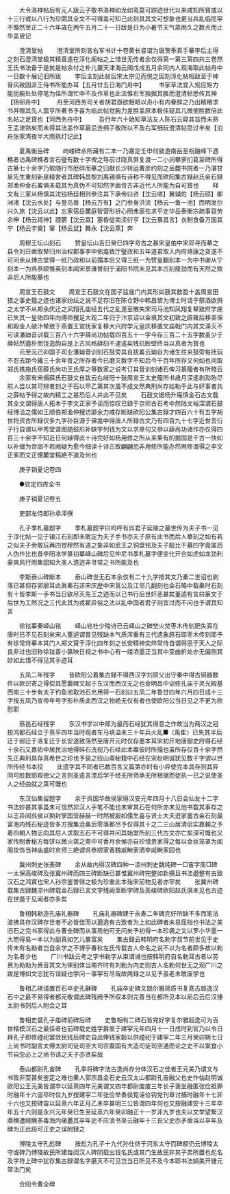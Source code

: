 <!-- { "loadSidebar": true } -->
　　大令洛神帖后有元人跋云子敬书洛神如龙如鸾莫可踪迹世代以来咸知所寳或以十三行或以八行为珍閟其全文不可得盖可知己此刻具其文可想象也更当兵乱临揽寜不慨然至正二十六年歳在丙午五月二十一日跋是日为小暑节天气蒸雨久之数点而止华盖叟记

　　澄清堂帖
　　澄清堂所刻皆右军书计十卷黄长睿谓为唐贺季真手摹李后主得之刻石澄清堂极其精善逺在淳化阁帖之上惜世无传者余仅得第一第三第四共三卷然王氏书法备于是矣是帖余付之朴儿置天津海云阁戊戌五月余同内人观海取此帖舟中一日数十展记旧所跋
　　李后主刻此帖后宋太宗见而悦之因刻淳化帖相敌至于神骨风致固非王侍书所能办耳【五月廿五日海门舟中】
　　书家草法宜入规应矩力能扼腕处处停笔为佳所谓忙中不及作草也此法惟右军独据其胜而澄清帖悉传其神【扬邨舟中】
　　舟至河西务司关者胡君亟欲相晤以舟小有内眷辞之乃出精楮求书并赠其先人震亨所著书予喜为临此帖觉腕力差胜盖原本极佳窥其几微便胜数倍此名帖之足寳也【河西务舟中】
　　吾行年六十始知草法友人陈石云窥其旨而未熟王孟津熟矣而未得其法盖作草最忌连绵子敬所以不及右军细玩澄清帖思过半矣【泊舟张家湾夜半大雨挑灯记此】

　　夏禹衡岳碑
　　岣嵝碑余所藏有二本一乃嘉定壬申何致逰南岳至祝融峰下遇樵者访禹碑樵者言石璧有数十字俾之导前过隠真屏复渡一二小涧攀萝扪葛至碑所得古篆七十余字乃取随行市厯碎而摹之归献长沙转运曹彦约刻之岳麓书院者一乃湛甘泉先生重刻新泉精舍者其碑韩昌黎刘禹锡俱有诗称不得见而欧阳集古録赵氏金石録郑渔仲金石畧俱未载其为真伪不可知然字画竒古非近代人所能为自可寳也
　　释文有三家从杨慎其沈镒杨廷相则叅注其下承帝曰咨【沈云嗟】翼辅佐【杨云硕】卿洲渚【沈云水处】与登鸟兽【杨云万有】之门参身洪流【杨云一鱼一池】而明发尔兴久旅【沈云以此】忘家宿岳麓庭智营形折心罔弗辰徃求平定华岳泰衡宗疏事裒劳余伸【杨云祗神】禋欝【沈云嬴】塞昏徙南渎衍亨【沈云暴昌言】衣制食备万国其宁【杨云宇奠】窜【杨云鼠】舞永【沈云蒸】奔

　　周穆王坛山刻石
　　赞皇坛山吉日癸巳四字竒古之甚宋皇佑中宋郊寻而摹之县令刘荘凿取辇归州治权郡事李中佑龛致厅璧政和五年道君取入内府靖康之变遂不可问余从博古堂得一纸乃政和以前搨本后又得三纸一为赞皇翻刻本一为中书谢从宁刻本一为呉恭顺惟英刻本闻宋景濓曽刻于浦阳书院未见其本古刻瘦劲而有天然之致非后人所能摹也

　　周宣王石鼓文
　　周宣王石鼓文在国子监庙门内其形如鼓其数盈十盖周宣田猎之事史籀之迹也诸家纷纭之说不足存旧在陈仓野中韩昌黎为博士时请于祭酒欲舆之太学不从郑余庆迁之凤翔孔庙经五代之乱遂至散失宋司马池知凤翔复辇致府学庑已失其一皇佑四年向傅师捜足大观二年归于汴京诏以金填其文初致之辟雍后移至保和殿金人破汴辇致于燕置王宣抚家复移大兴府学元皇庆移置文庙戟门内其文澷灭不可读潘廸音训载三百八十六字薛尚功帖载四百五十一字今存三百二十五字数虽少于薛帖然遒朴而饶逸韵自是上古风格薛刻不逮逺矣残玑断壁终当以真者为寳也
　　元至元己卯国子司业潘廸音训刻石鼓旁其自跋畧云廸自为诸生徃来鼓旁每抚玩不忍去距今纔三十余年昔之所存者今已磨灭数字不知后今千百年所存又何如也间取郑氏樵施氏宿薛氏尚功王氏厚之等数家之说考订其音训刻诸石俾习篆籀者有所稽云
　　余家有宋搨薛氏石鼓文自跋云右岐阳十鼔周宣王太史籀所书歳月深逺剥泐殆尽前人尝以其可辨者刻之于石以甲乙第其次虽不成文然典刑尚存姑勒于此与好事者共之薛帖予得之故内精工之甚恐后人并此不见矣
　　石鼓文据杨升庵慎金石古文载其全文谓得唐人拓本于李文正家予读而惊叹已録于京师古石考中然陆文裕深谓石鼓经博洽之儒如王顺伯郑渔仲捜访靡余力咸存断缺欧阳公集古録才四百六十有五字胡世将资古所録仅多九字孙巨源于佛龛中得唐人所録古文乃有四百九十七字近世吾衍子行自谓以甲秀堂谱图随鼓形补缺字列钱为文以求章句又叅以薛尚功诸作亦仅得四百三十余字不知近日何縁得此十诗完好如杨用修之所从来果有的据固是千古一快如以补缀为竒固不若阙疑为愈今细读十诗古致翩翩恐非用修所能办然用修谓得之李文正家而文正懐麓堂稿絶不道及何也

　　庚子销夏记卷四

　　●钦定四库全书

　　庚子销夏记卷五

　　吏部左侍郎孙承泽撰

　　孔子季札墓题字
　　季札墓题字曰呜呼有呉君子延陵之墓世传为夫子书一见于淳化帖一见于镇江石刻即未敢定为夫子手书亦夫子原有此书而后人摹刻之如有若之似夫子余敬玩再四觉穆然有道之象非如武王之铜盘铭及夫子殷比干墓四字竟属后人伪作比也昔李阳冰学篆初摹峄山碑后见仲尼书季札墓字便变化开合如虎如龙劲利豪爽风行雨集固知大圣人遗迹非寻常之书所能及也

　　李斯泰山碑断本
　　泰山碑世无石本余仅有二十九字按其文乃秦二世诏也剥落已甚但存郛廓耳此眞秦石非宋庆歴中宋莒公及江邻几翻刻也金石略中载秦时石刻有十皆李斯一手书当日欲尽灭先王之迹而以己书行后世奸恶甚矣董逌有言曰篆文于后世为工然况之三代此其为戎翟异俗之法以乱中国者君子则宜过而不问也予谓其知言

　　徐铉摹秦峄山铭
　　峄山铭杜少陵诗已云峄山之碑埜火焚枣木传刻肥失真在唐时已不见石刻矣宋人董逌谓曽见残缺本气质浑重有三代遗象原石耶枣木传刻耶予有徐常侍摹本其门人郑文寳于淳化四年刻之长安精神奕烨常侍自谓得思于天人之际良非过也旧称徐铉善小篆映日视之书中心有一缕浓墨正当其中至曲折处亦无偏侧其妙如此惜不得见其手迹耳

　　五凤二年残字
　　昔欧阳公着集古録不得西汉字刘原父出守秦中得古铜器数件以款识寄之得偿其愿葢碑文起于东汉而西汉无之也金明昌中诏修孔庙于灵光殿基西南三十步有太子钓鱼池取池石充用得一石刻曰五凤二年鲁丗四年六月四日成十三字按五凤乃宣帝年号字形朴质此西汉之物絶无仅有者也使欧阳公当日见之不更为欣慰耶

　　蔡邕石经残字
　　东汉书学以中郎为最而石经犹其得意之作故当为两汉之冠按鸿都石经立于熹平四年当时观者车马填溢未三十年兵火乱■〈禹隹〉已失其半后迁于邺迁于洛复迁于长安遂致荡然至唐开元时仅存墨本耳宋初开地唐御史府得石经十余石又嘉佑中居民治地得碎石洗视乃石经此本葢彼时所搨也虽所存仅百十余字然先正典刑具存真希世之珍也予装之砚山斋秘籍中石经在宋赵明诚犹见数千字谓以世所传经书本挍
　　此遗字其不同者已数百言又篇第亦时有小异使完本具存则其异同可胜数耶观徳父之言则圣逺言湮后学于经无所师承无所根据而徒执一已之说使圣人之经曲就之真可慨也

　　东汉仙集留题字
　　余于呉国华故侯家得汉安元年四月十八日会仙友十二字书法妙甚其事虽未可信然非汉人手笔不能也未审其石在何所亦未见他书载其事存之以志异闻呉侯以勲封掌国营赫赫一时然被服如儒生喜与贤士大夫逰家蓄古金石刻最富海内残石秘迹皆多方搜集沧桑后零落都尽予仅得其十之二三山居清侣实嘉頼之予着四朝人物志向其后人求取志石不可得并问其始堂所刻三代古文亦亡矣深可慨也又家传制香秘方每饼以微火蒸之斋中可香月余侯亦自珍惜贵家得之每以金丝笼罩为闺阁妆饰当神庙盛时亰师三絶谓呉恭顺家香魏戚畹家酒李戚畹家园也

　　冀州刺史张表碑
　　余从故内得汉碑四种一凉州刺史魏纯碑一□宙字周□碑一太保高峻碑及张冀州碑而四三碑断缺已甚惟冀州碑完整如新搨且书法遒整有古致汉石之鸿寳也宋人孙宗鉴曽得之极为珍重此本殆宋前物见者亦罕矣
　　张冀州碑载集古録魏凉州碑载金石録已言文字残阙至断字碑及髙峻碑欧阳赵氏俱未见也古迹在世遁于见闻者亦多矣

　　鲁相韩勑造孔庙礼器碑
　　孔庙礼器碑建于永寿二年碑完好所缺不多而笔法波拂具存汉碑存世者不必皆佳而以遒逸有古致者为上如此碑者未易屈指也书法之美旧石之完书家得此与曹全碑而从事焉他可无问矣予初得一本珍袭之又以罗小华墨一大笏得易一本以为副真如乞儿暴富矣
　　集古録云韩明府名勑字叔节前世见于史传未有名勑者岂自余学之不博乎春秋左氏传载古人命名之说不以为名者颇多故以勑为名者少也
　　广川书跋云考之字书勑字从束谓诫也按韩明府自名勅耳古者以劳赉为勑勑为赉音其文为徕别体当南齐时有刘勅为内史则古人名勅何世无之观广川之跋是博如文忠犹有误疑也学问一事寜有尽哉故两録之以见予虽老未敢废学也

　　鲁相乙瑛请置百石卒史孔龢碑
　　孔庙卒史碑文既尔雅简质书复髙古超逸汉石中之最不易得者都元敬谓此碑残阙予所収本则完善当在都所见本以前后云后汉锺太尉书则后人附会之耳

　　鲁相史晨孔子庙碑前碑后碑
　　史鲁相有二碑石皆完好字复尔雅超逸可为百世楷模汉石之最佳者也前碑载史姓字爵里于建寜元年四月十一日戌时到官乃以令日拜孔子即修禋祀罢敛民钱后碑史自出俸钱家糓以供禋祀于建寜二年三月癸卯朔七日上尚书时副言太傅太尉司徒司空大司农葢国有大造司徒司空通而论之史不以案食小节自忽必上之尚书请之天子亦贤矣哉

　　泰山都尉孔宙碑
　　孔季将碑字法古逸尚存分体汉石之佳者王元美乃谓文与书皆非至甚矣鉴定之难也秦人郭宗昌金石史云汉太山都尉孔宙融父也史作伷赵明诚欧阳公王元美皆谓卒以延熹四年元美谓又四年都尉废废三年长子褒坐融匿张俭抵罪时融年十六宙卒时仅九岁按建寜二年张俭举奏侯覧诬俭钩党刊章讨捕时融年十七非十六也又按碑宙以延熹六年正月乙未卒甚明三公皆谓四年何也又按融建安十三年卒年五十六则是永兴元年癸巳生至延熹六年癸卯融正十一岁非九岁也夫以文举望繋汉鼎横遭贼瞒荼毒海内痛衋其卒年史不应浪书至云融年十三丧父史亦矛盾当以卒年及碑为正此段可正史之误附録之

　　博陵太守孔彪碑
　　按彪为孔子十九代孙仕终于河东太守而碑额仍云博陵太守或碑乃博陵故民所建每阅汉人碑阴载出钱名氏或其门生故民非其子弟所置也彪名及字符上碑中犹存集古録谓名字磨灭不可见岂当日所见不及今本耶书法娟美开锺元常法门矣

　　合阳令曹全碑
